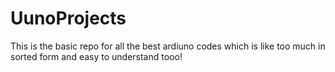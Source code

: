 # UunoProjects
This is the basic repo for all the best ardiuno codes which is like too much in sorted form and easy to understand tooo!

